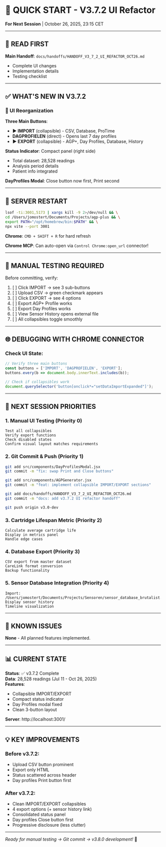 # 🚀 QUICK START - V3.7.2 UI Refactor

**For Next Session** | October 26, 2025, 23:15 CET

---

## 📖 READ FIRST

**Main Handoff**: `docs/handoffs/HANDOFF_V3_7_2_UI_REFACTOR_OCT26.md`
- Complete UI changes
- Implementation details
- Testing checklist

---

## ✅ WHAT'S NEW IN V3.7.2

### 🎨 UI Reorganization
**Three Main Buttons**:
- **▶ IMPORT** (collapsible) - CSV, Database, ProTime
- **DAGPROFIELEN** (direct) - Opens last 7 day profiles
- **▶ EXPORT** (collapsible) - AGP+, Day Profiles, Database, History

**Status Indicator**: Compact panel (right side)
- Total dataset: 28,528 readings
- Analysis period details
- Patient info integrated

**DayProfiles Modal**: Close button now first, Print second

---

## 🔄 SERVER RESTART

```bash
lsof -ti:3001,5173 | xargs kill -9 2>/dev/null && \
cd /Users/jomostert/Documents/Projects/agp-plus && \
export PATH="/opt/homebrew/bin:$PATH" && \
npx vite --port 3001
```

**Chrome**: `CMD + SHIFT + R` for hard refresh

**Chrome MCP**: Can auto-open via `Control Chrome:open_url` connector!

---

## 🎯 MANUAL TESTING REQUIRED

Before committing, verify:
1. [ ] Click IMPORT → see 3 sub-buttons
2. [ ] Upload CSV → green checkmark appears
3. [ ] Click EXPORT → see 4 options
4. [ ] Export AGP+ Profile works
5. [ ] Export Day Profiles works
6. [ ] View Sensor History opens external file
7. [ ] All collapsibles toggle smoothly

---

## 🌐 DEBUGGING WITH CHROME CONNECTOR

### Check UI State:
```javascript
// Verify three main buttons
const buttons = ['IMPORT', 'DAGPROFIELEN', 'EXPORT'];
buttons.every(b => document.body.innerText.includes(b));

// Check if collapsibles work
document.querySelector('button[onclick*="setDataImportExpanded"]');
```

---

## 🎯 NEXT SESSION PRIORITIES

### 1. **Manual UI Testing** (Priority 0)
```
Test all collapsibles
Verify export functions
Check disabled states
Confirm visual layout matches requirements
```

### 2. **Git Commit & Push** (Priority 1)
```bash
git add src/components/DayProfilesModal.jsx
git commit -m "fix: swap Print and Close buttons"

git add src/components/AGPGenerator.jsx
git commit -m "feat: implement collapsible IMPORT/EXPORT sections"

git add docs/handoffs/HANDOFF_V3_7_2_UI_REFACTOR_OCT26.md
git commit -m "docs: add v3.7.2 UI refactor handoff"

git push origin v3.0-dev
```

### 3. **Cartridge Lifespan Metric** (Priority 2)
```
Calculate average cartridge life
Display in metrics panel
Handle edge cases
```

### 4. **Database Export** (Priority 3)
```
CSV export from master dataset
CareLink format conversion
Backup functionality
```

### 5. **Sensor Database Integration** (Priority 4)
```
Import: /Users/jomostert/Documents/Projects/Sensoren/sensor_database_brutalist.html
Display sensor history
Timeline visualization
```

---

## 🐛 KNOWN ISSUES

**None** - All planned features implemented.

---

## 📊 CURRENT STATE

**Status**: ✅ v3.7.2 Complete  
**Data**: 28,528 readings (Jul 11 - Oct 26, 2025)  
**Features**: 
- Collapsible IMPORT/EXPORT
- Compact status indicator
- Day Profiles modal fixed
- Clean 3-button layout

**Server**: http://localhost:3001/

---

## 💡 KEY IMPROVEMENTS

### Before v3.7.2:
- Upload CSV button prominent
- Export only HTML
- Status scattered across header
- Day profiles Print button first

### After v3.7.2:
- Clean IMPORT/EXPORT collapsibles
- 4 export options (+ sensor history link)
- Consolidated status panel
- Day profiles Close button first
- Progressive disclosure (less clutter)

---

*Ready for manual testing → Git commit → v3.8.0 development!* 🚀
